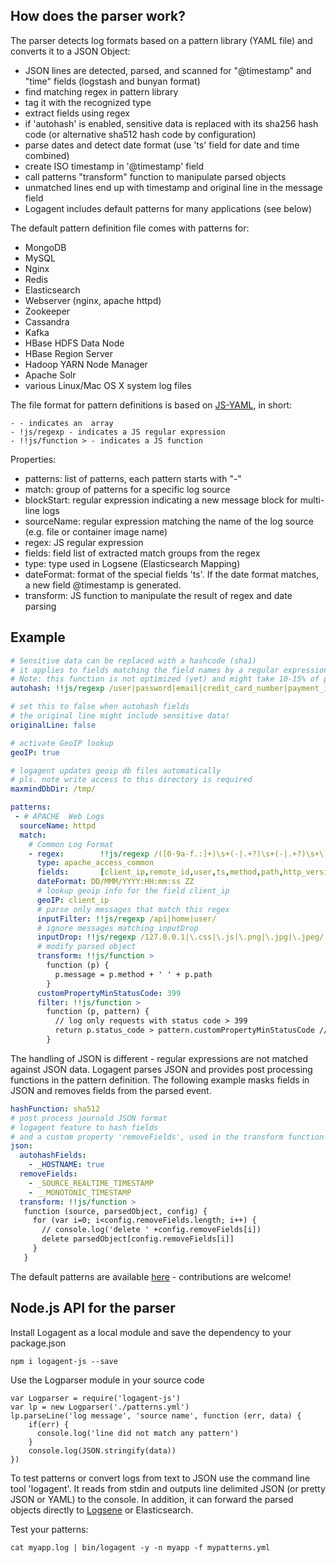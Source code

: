 ## How does the parser work?

The parser detects log formats based on a pattern library (YAML file) and converts it to a JSON Object:

- JSON lines are detected, parsed, and scanned for "@timestamp" and "time" fields (logstash and bunyan format)
- find matching regex in pattern library
- tag it with the recognized type
- extract fields using regex
- if 'autohash' is enabled, sensitive data is replaced with its sha256 hash code (or alternative sha512 hash code by configuration)
- parse dates and detect date format (use 'ts' field for date and time combined) 
- create ISO timestamp in '@timestamp' field
- call patterns "transform" function to manipulate parsed objects
- unmatched lines end up with timestamp and original line in the message field
- Logagent includes default patterns for many applications (see below)

The default pattern definition file comes with patterns for:

- MongoDB
- MySQL
- Nginx
- Redis
- Elasticsearch
- Webserver (nginx, apache httpd)
- Zookeeper
- Cassandra
- Kafka
- HBase HDFS Data Node
- HBase Region Server
- Hadoop YARN Node Manager
- Apache Solr
- various Linux/Mac OS X system log files

The file format for pattern definitions is based on [JS-YAML](https://nodeca.github.io/js-yaml/), in short:
```
- - indicates an  array
- !js/regexp - indicates a JS regular expression
- !!js/function > - indicates a JS function 
```

Properties:

- patterns: list of patterns, each pattern starts with "-"
- match: group of patterns for a specific log source
- blockStart: regular expression indicating a new message block for multi-line logs
- sourceName: regular expression matching the name of the log source (e.g. file or container image name)
- regex: JS regular expression 
- fields: field list of extracted match groups from the regex
- type: type used in Logsene (Elasticsearch Mapping)
- dateFormat: format of the special fields 'ts'.  If the date format matches, a new field @timestamp is generated.
- transform: JS function to manipulate the result of regex and date parsing

## Example

```yaml
# Sensitive data can be replaced with a hashcode (sha1)
# it applies to fields matching the field names by a regular expression
# Note: this function is not optimized (yet) and might take 10-15% of performance
autohash: !!js/regexp /user|password|email|credit_card_number|payment_info/i

# set this to false when autohash fields
# the original line might include sensitive data!
originalLine: false

# activate GeoIP lookup
geoIP: true

# logagent updates geoip db files automatically
# pls. note write access to this directory is required
maxmindDbDir: /tmp/

patterns: 
 - # APACHE  Web Logs
  sourceName: httpd
  match: 
    # Common Log Format
    - regex:        !!js/regexp /([0-9a-f.:]+)\s+(-|.+?)\s+(-|.+?)\s+\[([0-9]{2}\/[a-z]{3}\/[0-9]{4}\:[0-9]{2}:[0-9]{2}:[0-9]{2}[^\]]*)\] \"(\S+?)\s(\S*?)\s{0,1}(\S+?)\" ([0-9|\-]+) ([0-9|\-]+)/i
      type: apache_access_common
      fields:       [client_ip,remote_id,user,ts,method,path,http_version,status_code,size]
      dateFormat: DD/MMM/YYYY:HH:mm:ss ZZ
      # lookup geoip info for the field client_ip
      geoIP: client_ip
      # parse only messages that match this regex
      inputFilter: !!js/regexp /api|home|user/
      # ignore messages matching inputDrop
      inputDrop: !!js/regexp /127.0.0.1|\.css|\.js|\.png|\.jpg|\.jpeg/
      # modify parsed object
      transform: !!js/function >
        function (p) {
          p.message = p.method + ' ' + p.path
        }
      customPropertyMinStatusCode: 399
      filter: !!js/function > 
        function (p, pattern) {
          // log only requests with status code > 399
          return p.status_code > pattern.customPropertyMinStatusCode // 399
        }
```

The handling of JSON is different - regular expressions are not matched against JSON data. 
Logagent parses JSON and provides post processing functions in the pattern definition.
The following example masks fields in JSON and removes fields from the parsed event. 

```yaml
hashFunction: sha512
# post process journald JSON format
# logagent feature to hash fields
# and a custom property 'removeFields', used in the transform function
json: 
  autohashFields: 
    - _HOSTNAME: true
  removeFields: 
    - _SOURCE_REALTIME_TIMESTAMP
    - __MONOTONIC_TIMESTAMP
  transform: !!js/function >
   function (source, parsedObject, config) {
     for (var i=0; i<config.removeFields.length; i++) {
       // console.log('delete ' +config.removeFields[i])
       delete parsedObject[config.removeFields[i]]
     }
   }
```

The default patterns are available [here](https://github.com/sematext/logagent-js/blob/master/patterns.yml) - contributions are welcome!

## Node.js API for the parser 

Install Logagent as a local module and save the dependency to your package.json

```
npm i logagent-js --save
```

Use the Logparser module in your source code

``` 
var Logparser = require('logagent-js')
var lp = new Logparser('./patterns.yml')
lp.parseLine('log message', 'source name', function (err, data) {
    if(err) {
      console.log('line did not match any pattern')
    }
    console.log(JSON.stringify(data))
})
```

To test patterns or convert logs from text to JSON use the command line tool 'logagent'. It reads from stdin and outputs line delimited JSON (or pretty JSON or YAML) to the console. In addition, it can forward the parsed objects directly to [Logsene](http://sematext.com/logsene) or Elasticsearch.

Test your patterns:
```
cat myapp.log | bin/logagent -y -n myapp -f mypatterns.yml
```
